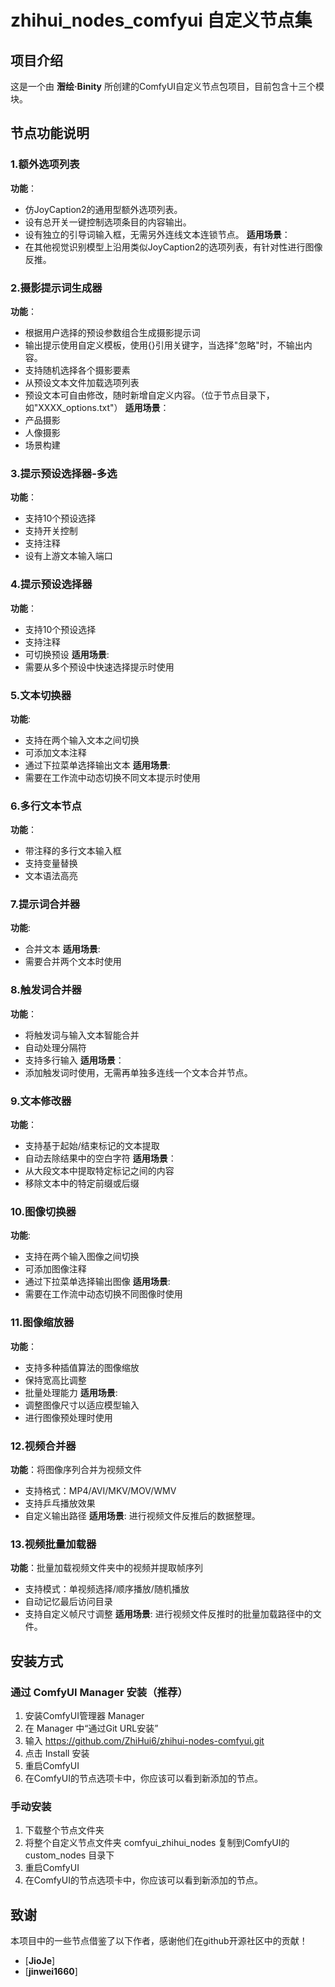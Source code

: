 # zhihui_nodes_comfyui 自定义节点集

## 项目介绍
这是一个由 **潪绘·Binity** 所创建的ComfyUI自定义节点包项目，目前包含十三个模块。

## 节点功能说明

### 1.额外选项列表
**功能**：
- 仿JoyCaption2的通用型额外选项列表。
- 设有总开关一键控制选项条目的内容输出。
- 设有独立的引导词输入框，无需另外连线文本连锁节点。
**适用场景**：
- 在其他视觉识别模型上沿用类似JoyCaption2的选项列表，有针对性进行图像反推。

### 2.摄影提示词生成器
**功能**：
- 根据用户选择的预设参数组合生成摄影提示词
- 输出提示使用自定义模板，使用{}引用关键字，当选择"忽略"时，不输出内容。
- 支持随机选择各个摄影要素
- 从预设文本文件加载选项列表 
- 预设文本可自由修改，随时新增自定义内容。（位于节点目录下，如"XXXX_options.txt"）
**适用场景**：
- 产品摄影
- 人像摄影
- 场景构建

### 3.提示预设选择器-多选
**功能**：
- 支持10个预设选择
- 支持开关控制
- 支持注释
- 设有上游文本输入端口

### 4.提示预设选择器
**功能**：
- 支持10个预设选择
- 支持注释
- 可切换预设
**适用场景**: 
- 需要从多个预设中快速选择提示时使用

### 5.文本切换器
**功能**:
- 支持在两个输入文本之间切换
- 可添加文本注释
- 通过下拉菜单选择输出文本
**适用场景**:
- 需要在工作流中动态切换不同文本提示时使用

### 6.多行文本节点
**功能**：
- 带注释的多行文本输入框
- 支持变量替换
- 文本语法高亮

### 7.提示词合并器
**功能**: 
- 合并文本
**适用场景**: 
- 需要合并两个文本时使用

### 8.触发词合并器
**功能**：
- 将触发词与输入文本智能合并
- 自动处理分隔符
- 支持多行输入
**适用场景**：
- 添加触发词时使用，无需再单独多连线一个文本合并节点。

### 9.文本修改器
**功能**：
- 支持基于起始/结束标记的文本提取
- 自动去除结果中的空白字符
**适用场景**：
- 从大段文本中提取特定标记之间的内容
- 移除文本中的特定前缀或后缀

### 10.图像切换器
**功能**:
- 支持在两个输入图像之间切换
- 可添加图像注释
- 通过下拉菜单选择输出图像
**适用场景**:
- 需要在工作流中动态切换不同图像时使用

### 11.图像缩放器
**功能**：
- 支持多种插值算法的图像缩放
- 保持宽高比调整
- 批量处理能力
**适用场景**:
- 调整图像尺寸以适应模型输入
- 进行图像预处理时使用

### 12.视频合并器
**功能**：将图像序列合并为视频文件
- 支持格式：MP4/AVI/MKV/MOV/WMV
- 支持乒乓播放效果
- 自定义输出路径
**适用场景**:
进行视频文件反推后的数据整理。

### 13.视频批量加载器
**功能**：批量加载视频文件夹中的视频并提取帧序列
- 支持模式：单视频选择/顺序播放/随机播放
- 自动记忆最后访问目录
- 支持自定义帧尺寸调整
**适用场景**:
进行视频文件反推时的批量加载路径中的文件。

## 安装方式
### 通过 ComfyUI Manager 安装（推荐）
1. 安装ComfyUI管理器 Manager
2. 在 Manager 中“通过Git URL安装”
3. 输入 https://github.com/ZhiHui6/zhihui-nodes-comfyui.git
4. 点击 Install 安装
5. 重启ComfyUI
6. 在ComfyUI的节点选项卡中，你应该可以看到新添加的节点。

### 手动安装
1. 下载整个节点文件夹
2. 将整个自定义节点文件夹 comfyui_zhihui_nodes 复制到ComfyUI的 custom_nodes 目录下
3. 重启ComfyUI
4. 在ComfyUI的节点选项卡中，你应该可以看到新添加的节点。

## 致谢
本项目中的一些节点借鉴了以下作者，感谢他们在github开源社区中的贡献！
- [**JioJe**]
- [**jinwei1660**]
